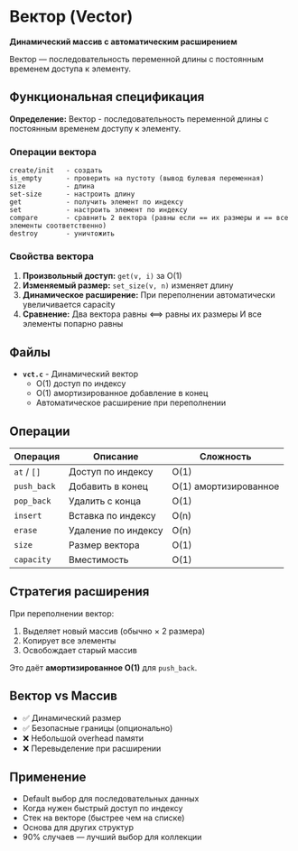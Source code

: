 # Вектор (Vector)

**Динамический массив с автоматическим расширением**

Вектор — последовательность переменной длины с постоянным временем доступа к элементу.

## Функциональная спецификация

**Определение:** Вектор - последовательность переменной длины с постоянным временем доступу к элементу.

### Операции вектора

```
create/init   - создать
is_empty      - проверить на пустоту (вывод булевая переменная)
size          - длина
set-size      - настроить длину
get           - получить элемент по индексу
set           - настроить элемент по индексу
compare       - сравнить 2 вектора (равны если == их размеры и == все элементы соответственно)
destroy       - уничтожить
```

### Свойства вектора

1. **Произвольный доступ:** `get(v, i)` за O(1)
2. **Изменяемый размер:** `set_size(v, n)` изменяет длину
3. **Динамическое расширение:** При переполнении автоматически увеличивается capacity
4. **Сравнение:** Два вектора равны ⟺ равны их размеры И все элементы попарно равны

## Файлы

- **`vct.c`** - Динамический вектор
  - O(1) доступ по индексу
  - O(1) амортизированное добавление в конец
  - Автоматическое расширение при переполнении

## Операции

| Операция | Описание | Сложность |
|----------|----------|-----------|
| `at` / `[]` | Доступ по индексу | O(1) |
| `push_back` | Добавить в конец | O(1) амортизированное |
| `pop_back` | Удалить с конца | O(1) |
| `insert` | Вставка по индексу | O(n) |
| `erase` | Удаление по индексу | O(n) |
| `size` | Размер вектора | O(1) |
| `capacity` | Вместимость | O(1) |

## Стратегия расширения

При переполнении вектор:
1. Выделяет новый массив (обычно × 2 размера)
2. Копирует все элементы
3. Освобождает старый массив

Это даёт **амортизированное O(1)** для `push_back`.

## Вектор vs Массив

- ✅ Динамический размер
- ✅ Безопасные границы (опционально)
- ❌ Небольшой overhead памяти
- ❌ Перевыделение при расширении

## Применение

- Default выбор для последовательных данных
- Когда нужен быстрый доступ по индексу
- Стек на векторе (быстрее чем на списке)
- Основа для других структур
- 90% случаев — лучший выбор для коллекции


